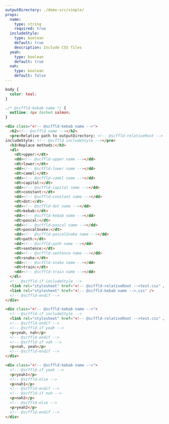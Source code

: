 ```yaml
---
outputDirectory: ./demo-src/simple/
props:
  name:
    type: string
    required: true
  includeStyle:
    type: boolean
    default: true
    description: Include CSS files
  yeah:
    type: boolean
    default: true
  nah:
    type: boolean
    default: false
---
```


```scss { filename: 'test.css', condition: includeStyle }
body {
  color: teal;
}
```

```scss { filename: '${ @scffld-pascal name }/${ @scffld-kebab name }.css', condition: includeStyle }
./* @scffld-kebab name */ {
  outline: 4px dashed salmon;
}
```

```html { filename: '${ @scffld-pascal name }/${ @scffld-kebab name }-replace.html' }
<div class="<!-- @scffld-kebab name -->">
  <h2><!-- @scffld name --></h2>
  <pre>Relative path to outputDirectory: <!-- @scffld-relativeRoot -->
includeStyle: <!-- @scffld includeStyle --></pre>
  <h3>Replace methods:</h3>
  <dl>
    <dt>upper:</dt>
    <dd><!-- @scffld-upper name --></dd>
    <dt>lower:</dt>
    <dd><!-- @scffld-lower name --></dd>
    <dt>camel:</dt>
    <dd><!-- @scffld-camel name --></dd>
    <dt>capital:</dt>
    <dd><!-- @scffld-capital name --></dd>
    <dt>constant:</dt>
    <dd><!-- @scffld-constant name --></dd>
    <dt>dot:</dt>
    <dd><!-- @scffld-dot name --></dd>
    <dt>kebab:</dt>
    <dd><!-- @scffld-kebab name --></dd>
    <dt>pascal:</dt>
    <dd><!-- @scffld-pascal name --></dd>
    <dt>pascalSnake:</dt>
    <dd><!-- @scffld-pascalSnake name --></dd>
    <dt>path:</dt>
    <dd><!-- @scffld-path name --></dd>
    <dt>sentence:</dt>
    <dd><!-- @scffld-sentence name --></dd>
    <dt>snake:</dt>
    <dd><!-- @scffld-snake name --></dd>
    <dt>train:</dt>
    <dd><!-- @scffld-train name --></dd>
  </dl>
  <!-- @scffld-if includeStyle -->
  <link rel="stylesheet" href="<!-- @scffld-relativeRoot -->test.css" />
  <link rel="stylesheet" href="<!-- @scffld-kebab name -->.css" />
  <!-- @scffld-endif -->
</div>
```

```html { filename: '${ @scffld-pascal name }/${ @scffld-kebab name }-conditionals.html' }
<div class="<!-- @scffld-kebab name -->">
  <!-- @scffld-if includeStyle -->
  <link rel="stylesheet" href="<!-- @scffld-relativeRoot -->test.css" />
  <!-- @scffld-endif -->
  <!-- @scffld-if yeah -->
  <p>yeah, nah</p>
  <!-- @scffld-endif -->
  <!-- @scffld-if nah -->
  <p>nah, yeah</p>
  <!-- @scffld-endif -->
</div>
```

```html { filename: '${ @scffld-pascal name }/${ @scffld-kebab name }-else.html' }
<div class="<!-- @scffld-kebab name -->">
  <!-- @scffld-if yeah -->
  <p>yeah1</p>
  <!-- @scffld-else -->
  <p>nah1</p>
  <!-- @scffld-endif -->
  <!-- @scffld-if nah -->
  <p>nah2</p>
  <!-- @scffld-else -->
  <p>yeah2</p>
  <!-- @scffld-endif -->
</div>
```
